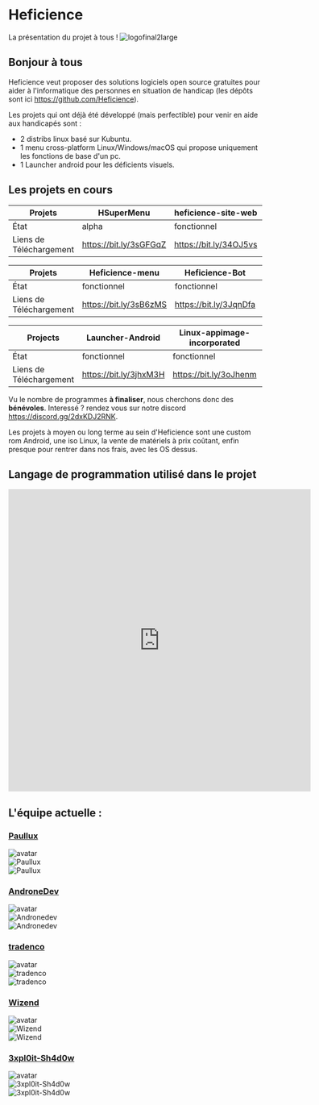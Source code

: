 # Heficience
La présentation du projet à tous !
![logofinal2large](https://user-images.githubusercontent.com/22844238/143687622-b0b46fc1-3ded-4ae1-acef-9207d053eedd.png)

## Bonjour à tous

Heficience veut proposer des solutions logiciels open source gratuites pour aider à l'informatique des personnes en situation de handicap (les dépôts sont ici https://github.com/Heficience).

Les projets qui ont déjà été développé (mais perfectible) pour venir en aide aux handicapés sont :
 - 2 distribs linux basé sur Kubuntu.
 - 1 menu cross-platform Linux/Windows/macOS qui propose uniquement les fonctions de base d'un pc.
 - 1 Launcher android pour les déficients visuels.

## Les projets en cours 

Projets | HSuperMenu | heficience-site-web | ProCeciFoot | autocompletion
--- | --- | --- | --- |---
État | alpha | fonctionnel | alpha | alpha
Liens de Téléchargement | https://bit.ly/3sGFGqZ | https://bit.ly/34OJ5vs | https://bit.ly/3HZknXK | https://bit.ly/3GPJuei

Projets | Heficience-menu | Heficience-Bot | Heficience-Project
--- | --- | --- | ---
État | fonctionnel | fonctionnel | bêta
Liens de Téléchargement | https://bit.ly/3sB6zMS | https://bit.ly/3JqnDfa | https://bit.ly/3oK0JYg

Projects | Launcher-Android | Linux-appimage-incorporated | Doosearch-Heficience 
--- |--- |--- |---
État | fonctionnel | fonctionnel | fonctionnel
Liens de Téléchargement | https://bit.ly/3jhxM3H | https://bit.ly/3oJhenm | https://bit.ly/3GLCYW2


Vu le nombre de programmes **à finaliser**, nous cherchons donc des **bénévoles**. Interessé ? rendez vous sur notre discord https://discord.gg/2dxKDJ2RNK.


Les projets à moyen ou long terme au sein d'Heficience sont une custom rom Android, une iso Linux, la vente de matériels à prix coûtant, enfin presque pour rentrer dans nos frais, avec les OS dessus.

## Langage de programmation utilisé dans le projet

<iframe width="600" height="600" src="https://ionicabizau.github.io/github-profile-languages/api.html?heficience" frameborder="0"></iframe>

## L'équipe actuelle :

### [Paullux](https://github.com/Paullux)
![avatar](https://images.weserv.nl/?url=avatars.githubusercontent.com/u/22844238?v=4&h=200&w=200&fit=cover&mask=circle&maxage=7d
)  
![Paullux](https://github-readme-stats.vercel.app/api/?username=Paullux&orgs=Heficience&show_icons=true&locale=fr&layout=compact&theme=chartreuse-dark)    
![Paullux](https://github-readme-stats.vercel.app/api/top-langs?username=Paullux&orgs=Heficience&show_icons=true&locale=fr&layout=compact&theme=chartreuse-dark)   

### [AndroneDev](https://github.com/andronedev)
![avatar](https://images.weserv.nl/?url=avatars.githubusercontent.com/u/31452517?v=4&h=200&w=200&fit=cover&mask=circle&maxage=7d
)  
![Andronedev](https://github-readme-stats.vercel.app/api/?username=andronedev&orgs=Heficience&show_icons=true&locale=fr&layout=compact&theme=chartreuse-dark)     
![Andronedev](https://github-readme-stats.vercel.app/api/top-langs?username=andronedev&orgs=Heficience&show_icons=true&locale=fr&layout=compact&theme=chartreuse-dark)     

### [tradenco](https://github.com/tradenco)
![avatar](https://images.weserv.nl/?url=avatars.githubusercontent.com/u/8341985?v=4&h=200&w=200&fit=cover&mask=circle&maxage=7d
)  
![tradenco](https://github-readme-stats.vercel.app/api/?username=tradenco&orgs=Heficience&show_icons=true&locale=fr&layout=compact&theme=chartreuse-dark)     
![tradenco](https://github-readme-stats.vercel.app/api/top-langs?username=tradenco&orgs=Heficience&show_icons=true&locale=fr&layout=compact&theme=chartreuse-dark)    


### [Wizend](https://github.com/Wizend)
![avatar](https://images.weserv.nl/?url=avatars.githubusercontent.com/u/36104406?v=4&h=200&w=200&fit=cover&mask=circle&maxage=7d
)  
![Wizend](https://github-readme-stats.vercel.app/api/?username=Wizend&orgs=Heficience&show_icons=true&locale=fr&layout=compact&theme=chartreuse-dark)    
![Wizend](https://github-readme-stats.vercel.app/api/top-langs?username=Wizend&orgs=Heficience&show_icons=true&locale=fr&layout=compact&theme=chartreuse-dark)     

### [3xpl0it-Sh4d0w](https://github.com/3xpl0it-Sh4d0w)
![avatar](https://images.weserv.nl/?url=avatars.githubusercontent.com/u/85597175?v=4&h=200&w=200&fit=cover&mask=circle&maxage=7d
)  
![3xpl0it-Sh4d0w](https://github-readme-stats.vercel.app/api/?username=3xpl0it-Sh4d0w&orgs=Heficience&show_icons=true&locale=fr&layout=compact&theme=chartreuse-dark)    
![3xpl0it-Sh4d0w](https://github-readme-stats.vercel.app/api/top-langs?username=3xpl0it-Sh4d0w&orgs=Heficience&show_icons=true&locale=fr&layout=compact&theme=chartreuse-dark)    
